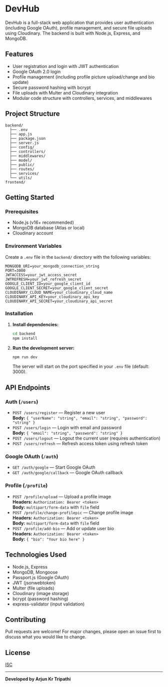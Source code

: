 # DevHub

DevHub is a full-stack web application that provides user authentication (including Google OAuth), profile management, and secure file uploads using Cloudinary. The backend is built with Node.js, Express, and MongoDB.

## Features

- User registration and login with JWT authentication
- Google OAuth 2.0 login
- Profile management (including profile picture upload/change and bio update)
- Secure password hashing with bcrypt
- File uploads with Multer and Cloudinary integration
- Modular code structure with controllers, services, and middlewares

## Project Structure

```
backend/
  ├── .env
  ├── app.js
  ├── package.json
  ├── server.js
  ├── config/
  ├── controllers/
  ├── middlewares/
  ├── model/
  ├── public/
  ├── routes/
  ├── services/
  └── utils/
frontend/
```

## Getting Started

### Prerequisites

- Node.js (v16+ recommended)
- MongoDB database (Atlas or local)
- Cloudinary account

### Environment Variables

Create a `.env` file in the `backend/` directory with the following variables:

```
MONGODB_URI=your_mongodb_connection_string
PORT=3000
JWTACCESS=your_jwt_access_secret
JWTREFRESH=your_jwt_refresh_secret
GOOGLE_CLIENT_ID=your_google_client_id
GOOGLE_CLIENT_SECRET=your_google_client_secret
CLOUDINARY_CLOUD_NAME=your_cloudinary_cloud_name
CLOUDINARY_API_KEY=your_cloudinary_api_key
CLOUDINARY_API_SECRET=your_cloudinary_api_secret
```

### Installation

1. **Install dependencies:**

   ```sh
   cd backend
   npm install
   ```

2. **Run the development server:**

   ```sh
   npm run dev
   ```

   The server will start on the port specified in your `.env` file (default: 3000).

## API Endpoints

### Auth (`/users`)

- `POST /users/register` — Register a new user  
  **Body:** `{ "userName": "string", "email": "string", "password": "string" }`
- `POST /users/login` — Login with email and password  
  **Body:** `{ "email": "string", "password": "string" }`
- `POST /users/logout` — Logout the current user (requires authentication)
- `POST /users/refresh` — Refresh access token using refresh token

### Google OAuth (`/auth`)

- `GET /auth/google` — Start Google OAuth
- `GET /auth/google/callback` — Google OAuth callback

### Profile (`/profile`)

- `POST /profile/upload` — Upload a profile image  
  **Headers:** `Authorization: Bearer <token>`  
  **Body:** `multipart/form-data` with `file` field
- `POST /profile/change-profilepic` — Change profile image  
  **Headers:** `Authorization: Bearer <token>`  
  **Body:** `multipart/form-data` with `file` field
- `POST /profile/add-bio` — Add or update user bio  
  **Headers:** `Authorization: Bearer <token>`  
  **Body:** `{ "bio": "Your bio here" }`

## Technologies Used

- Node.js, Express
- MongoDB, Mongoose
- Passport.js (Google OAuth)
- JWT (jsonwebtoken)
- Multer (file uploads)
- Cloudinary (image storage)
- bcrypt (password hashing)
- express-validator (input validation)

## Contributing

Pull requests are welcome! For major changes, please open an issue first to discuss what you would like to change.

## License

[ISC](LICENSE)

---

**Developed by Arjun Kr Tripathi**